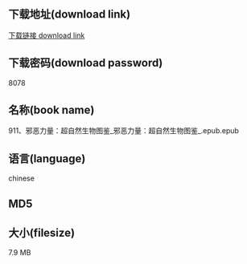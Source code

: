 ## 下载地址(download link)
[下载链接 download link](https://voluble-croquembouche-d321dc.netlify.app/?s=911%E3%80%81%E9%82%AA%E6%81%B6%E5%8A%9B%E9%87%8F%EF%BC%9A%E8%B6%85%E8%87%AA%E7%84%B6%E7%94%9F%E7%89%A9%E5%9B%BE%E9%89%B4_%E9%82%AA%E6%81%B6%E5%8A%9B%E9%87%8F%EF%BC%9A%E8%B6%85%E8%87%AA%E7%84%B6%E7%94%9F%E7%89%A9%E5%9B%BE%E9%89%B4_.epub)

## 下载密码(download password)
8078

## 名称(book name)
911、邪恶力量：超自然生物图鉴_邪恶力量：超自然生物图鉴_.epub.epub

## 语言(language)
chinese

## MD5


## 大小(filesize)
7.9 MB
